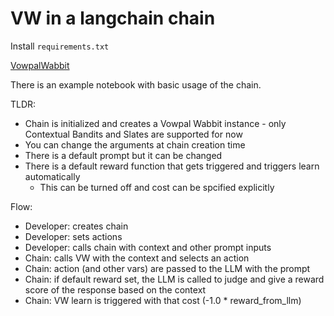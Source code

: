 # VW in a langchain chain

Install `requirements.txt`

[VowpalWabbit](https://github.com/VowpalWabbit/vowpal_wabbit)

There is an example notebook with basic usage of the chain.

TLDR:

- Chain is initialized and creates a Vowpal Wabbit instance - only Contextual Bandits and Slates are supported for now
- You can change the arguments at chain creation time
- There is a default prompt but it can be changed
- There is a default reward function that gets triggered and triggers learn automatically
  - This can be turned off and cost can be spcified explicitly

Flow:

- Developer: creates chain
- Developer: sets actions
- Developer: calls chain with context and other prompt inputs
- Chain: calls VW with the context and selects an action
- Chain: action (and other vars) are passed to the LLM with the prompt
- Chain: if default reward set, the LLM is called to judge and give a reward score of the response based on the context
- Chain: VW learn is triggered with that cost (-1.0 * reward_from_llm)
